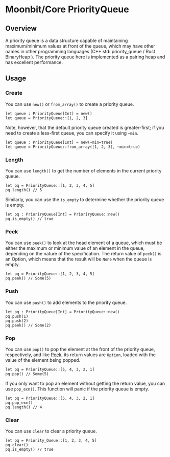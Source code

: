 # Moonbit/Core PriorityQueue

## Overview

A priority queue is a data structure capable of maintaining maximum/minimum values at front of the queue, which may have other names in other programming languages (C++ std::priority_queue / Rust BinaryHeap ). The priority queue here is implemented as a pairing heap and has excellent performance.

## Usage

### Create

You can use `new()` or `from_array()` to create a priority queue.

```moonbit
let queue : PriorityQueue[Int] = new()
let queue = PriorityQueue::[1, 2, 3]
```

Note, however, that the default priority queue created is greater-first; if you need to create a less-first queue, you can specify it using `~min`.

```moonbit
let queue : PriorityQueue[Int] = new(~min=true)
let queue = PriorityQueue::from_array([1, 2, 3], ~min=true)
```

### Length

You can use `length()` to get the number of elements in the current priority queue.

```moonbit
let pq = PriorityQueue::[1, 2, 3, 4, 5]
pq.length() // 5
```

Similarly, you can use the `is_empty` to determine whether the priority queue is empty.

```moonbit
let pq : PrioriryQueue[Int] = PrioriryQueue::new()
pq.is_empty() // true
```

### Peek

You can use `peek()` to look at the head element of a queue, which must be either the maximum or minimum value of an element in the queue, depending on the nature of the specification. The return value of `peek()` is an Option, which means that the result will be `None` when the queue is empty.

```moonbit
let pq = PriorityQueue::[1, 2, 3, 4, 5]
pq.peek() // Some(5)
```

### Push

You can use `push()` to add elements to the priority queue.

```moonbit
let pq : PriorityQueue[Int] = PriorityQueue::new()
pq.push(1)
pq.push(2)
pq.peek() // Some(2)
```

### Pop

You can use `pop()` to pop the element at the front of the priority queue, respectively, and like [Peek](#Peek), its return values are `Option`, loaded with the value of the element being popped.

```moonbit
let pq = PriorityQueue::[5, 4, 3, 2, 1]
pq.pop() // Some(5)
```

If you only want to pop an element without getting the return value, you can use `pop_exn()`.
This function will panic if the priority queue is empty.

```moonbit
let pq = PriorityQueue::[5, 4, 3, 2, 1]
pq.pop_exn()
pq.length() // 4
```

### Clear

You can use `clear` to clear a priority queue.

```moonbit
let pq = Priority_Queue::[1, 2, 3, 4, 5]
pq.clear()
pq.is_empty() // true
```
